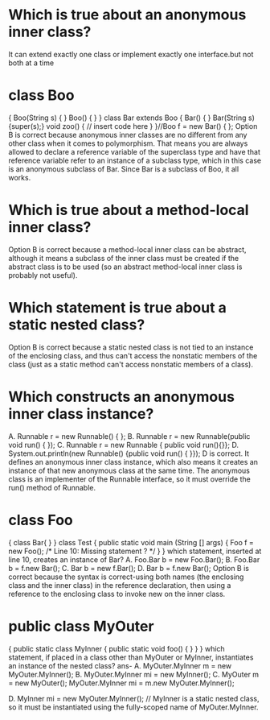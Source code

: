 # Which is true about an anonymous inner class?
It can extend exactly one class or implement exactly one interface.but not both at a time
# class Boo 
{
    Boo(String s) { }
    Boo() { }
}
class Bar extends Boo 
{
    Bar() { }
    Bar(String s) {super(s);}
    void zoo() 
    {
    // insert code here
    }
}//Boo f = new Bar() { };
Option B is correct because anonymous inner classes are no different from any other class when it comes to polymorphism. 
That means you are always allowed to declare a reference variable of the superclass type and have that reference variable
refer to an instance of a subclass type,
which in this case is an anonymous subclass of Bar. Since Bar is a subclass of Boo, it all works.
# Which is true about a method-local inner class?
Option B is correct because a method-local inner class can be abstract, although it means a subclass of the inner
class must be created if
the abstract class is to be used (so an abstract method-local inner class is probably not useful).
# Which statement is true about a static nested class?
Option B is correct because a static nested class is not tied to an instance of the enclosing class, 
and thus can't access the nonstatic members of the class (just as a static method can't access nonstatic members of a class).
# Which constructs an anonymous inner class instance?

A.	Runnable r = new Runnable() { };
B.	Runnable r = new Runnable(public void run() { });
C.	Runnable r = new Runnable { public void run(){}};
D.	System.out.println(new Runnable() {public void run() { }});
D is correct. It defines an anonymous inner class instance, which also means it creates an instance of that 
new anonymous class at the same time. The anonymous class is an implementer of the Runnable interface, so it must override 
the run() method of Runnable.
# class Foo 
{
    class Bar{ }
}
class Test 
{
    public static void main (String [] args) 
    {
        Foo f = new Foo();
        /* Line 10: Missing statement ? */
    }
}
which statement, inserted at line 10, creates an instance of Bar?
A.	Foo.Bar b = new Foo.Bar();
B.	Foo.Bar b = f.new Bar();
C.	Bar b = new f.Bar();
D.	Bar b = f.new Bar();
Option B is correct because the syntax is correct-using both names (the enclosing class and the inner class) in
the reference declaration, then using a reference to the enclosing class to invoke new on the inner class.
# public class MyOuter 
{
    public static class MyInner 
    {
        public static void foo() { }
    }
}
which statement, if placed in a class other than MyOuter or MyInner, instantiates an instance of the nested class?
 ans- A.	MyOuter.MyInner m = new MyOuter.MyInner();
B.	MyOuter.MyInner mi = new MyInner();
C.	MyOuter m = new MyOuter();
MyOuter.MyInner mi = m.new MyOuter.MyInner();

D.	MyInner mi = new MyOuter.MyInner();
// MyInner is a static nested class, so it must be instantiated using the fully-scoped name of MyOuter.MyInner.






